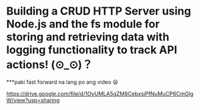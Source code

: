 # Building a CRUD HTTP Server using Node.js and the fs module for storing and retrieving data with logging functionality to track API actions! (⊙_⊙)？

***paki fast forward na lang po ang video 😫

https://drive.google.com/file/d/1OyUMLA5gZM8CebxsjPfNuMuCP6CmGlgW/view?usp=sharing

